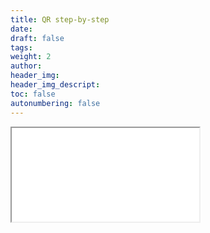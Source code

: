 ```yaml
---
title: QR step-by-step
date: 
draft: false
tags: 
weight: 2
author: 
header_img: 
header_img_descript: 
toc: false
autonumbering: false
---
```

<iframe src="/qr/qr.html"> Your browser does not support iframes. </iframe>
